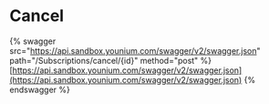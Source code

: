 # Cancel

{% swagger src="https://api.sandbox.younium.com/swagger/v2/swagger.json" path="/Subscriptions/cancel/{id}" method="post" %}
[https://api.sandbox.younium.com/swagger/v2/swagger.json](https://api.sandbox.younium.com/swagger/v2/swagger.json)
{% endswagger %}
